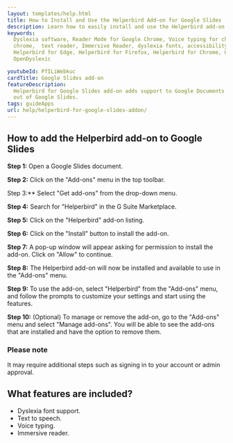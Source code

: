 ```yaml
---
layout: templates/help.html
title: How to Install and Use the Helperbird Add-on for Google Slides
description: Learn how to easily install and use the Helperbird add-on for Google Slides  with this detailed step-by-step guide. Our guide covers everything you need to know to get started, from searching for the add-on in the G Suite Marketplace, to customizing your settings and using the features. 
keywords:
  Dyslexia software, Reader Mode for Google Chrome, Voice typing for chrome, Text to speech for
  chrome,  text reader, Immersive Reader, dyslexia fonts, accessibility software, dyslexia software,
  Helperbird for Edge, Helperbird for Firefox, Helperbird for Chrome, Opendyslexic for Chrome,
  OpenDyslexic

youtubeId: PfILiWebkuc
cardTitle: Google Slides add-on
featureDescription:
  Helperbird for Google Slides add-on adds support to Google Documents. Allowing you to get even more
  out of Google Slides.
tags: guideApps
url: help/helperbird-for-google-slides-addon/
---
```




## How to add the Helperbird add-on to Google Slides

**Step 1:** Open a Google Slides document.

**Step 2:** Click on the "Add-ons" menu in the top toolbar.

Step 3:** Select "Get add-ons" from the drop-down menu.

**Step 4:** Search for "Helperbird" in the G Suite Marketplace.

**Step 5:** Click on the "Helperbird" add-on listing.

**Step 6:** Click on the "Install" button to install the add-on.

**Step 7:** A pop-up window will appear asking for permission to install the add-on. Click on "Allow" to continue.

**Step 8:** The Helperbird add-on will now be installed and available to use in the "Add-ons" menu.

**Step 9:** To use the add-on, select "Helperbird" from the "Add-ons" menu, and follow the prompts to customize your settings and start using the features.

**Step 10:** (Optional) To manage or remove the add-on, go to the "Add-ons" menu and select "Manage add-ons". You will be able to see the add-ons that are installed and have the option to remove them.

### Please note
It may require additional steps such as signing in to your account or admin approval.


## What features are included?

- Dyslexia font support.
- Text to speech.
- Voice typing.
- Immersive reader.

